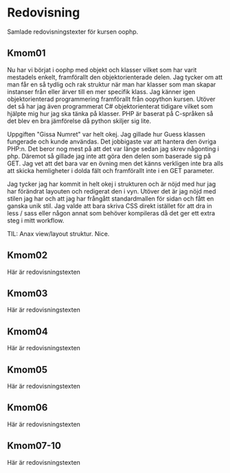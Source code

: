 ---
---
Redovisning
=========================

Samlade redovisningstexter för kursen oophp.



Kmom01
-------------------------

Nu har vi börjat i oophp med objekt och klasser vilket som har varit mestadels enkelt,
framförallt den objektorienterade delen. Jag tycker om att man får en så tydlig och
rak struktur när man har klasser som man skapar instanser från eller ärver till en mer
specifik klass. Jag känner igen objektorienterad programmering framförallt från oopython
kursen. Utöver det så har jag även programmerat C# objektorienterat tidigare vilket som
hjälpte mig hur jag ska tänka på klasser. PHP är baserat på C-språken så det blev en bra
jämförelse då python skiljer sig lite.

Uppgiften "Gissa Numret" var helt okej. Jag gillade hur Guess klassen fungerade
och kunde användas. Det jobbigaste var att hantera den övriga PHP:n. Det beror nog mest
på att det var länge sedan jag skrev någonting i php. Däremot så gillade jag inte att
göra den delen som baserade sig på GET. Jag vet att det bara var en övning men det känns
verkligen inte bra alls att skicka hemligheter i dolda fält och framförallt inte
i en GET parameter.

Jag tycker jag har kommit in helt okej i strukturen och är nöjd med hur jag har förändrat
layouten och redigerat den i vyn. Utöver det är jag nöjd med stilen jag har
och att jag har frångått standardmallen för sidan och fått en ganska unik stil.
Jag valde att bara skriva CSS direkt istället för att dra in less / sass eller någon
annat som behöver kompileras då det ger ett extra steg i mitt workflow.

TIL: Anax view/layout struktur. Nice.


Kmom02
-------------------------

Här är redovisningstexten



Kmom03
-------------------------

Här är redovisningstexten



Kmom04
-------------------------

Här är redovisningstexten



Kmom05
-------------------------

Här är redovisningstexten



Kmom06
-------------------------

Här är redovisningstexten



Kmom07-10
-------------------------

Här är redovisningstexten
